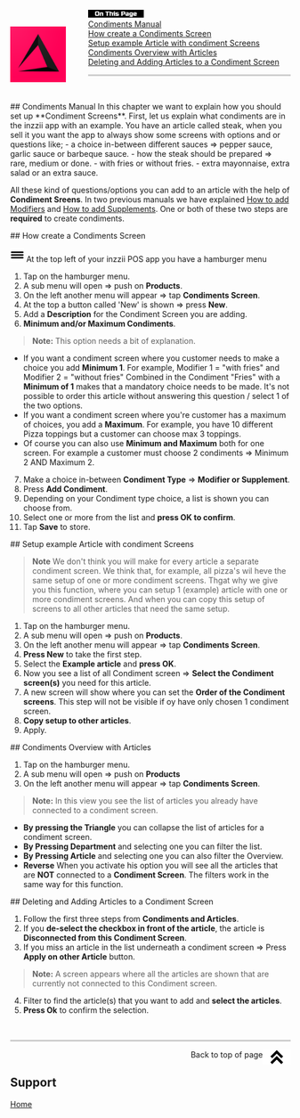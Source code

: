 <div id= "Top"></div>
<p><img src="../Assets/Pictures/play_store_512.png" alt="inzzii logo" width="100" style="float: left; margin-right: 40px; margin-top: 30px; margin-bottom: 20px"/>
<img src="../Assets/Pictures/OnTP.png" alt="index" width="100" style="float: left"/> <br>
<a href="#Manual">Condiments Manual</a><br>
<a href="#Screen">How create a Condiments Screen</a><br>
<a href="#Setup">Setup example Article with condiment Screens</a><br>
<a href="#Article">Condiments Overview with Articles</a><br>
<a href="#DelAdd">Deleting and Adding Articles to a Condiment Screen</a>
</p>

<hr style="border-top: 3px solid #ccc; background: transparent;" >
<p><br></p>

<div id= "Manual"></div>
## Condiments Manual
In this chapter we want to explain how you should set up **Condiment Screens**. First, let us explain what condiments are in the inzzii app with an example. You have an article called steak, when you sell it you want the app to always show some screens with options and or questions like;
- a choice in-between different sauces => pepper sauce, garlic sauce or barbeque sauce.
- how the steak should be prepared => rare, medium or done. 
- with fries or without fries.
- extra mayonnaise, extra salad or an extra sauce.

All these kind of questions/options you can add to an article with the help of **Condiment Sreens**.
In two previous manuals we have explained [How to add Modifiers](../docs/Chapter5.md) and [How to add Supplements](../docs/Chapter14.md). One or both of these two steps are **required** to create condiments. 

<div id= "Screen"></div>
## How create a Condiments Screen

<img src="../Assets/Pictures/Hmenu.png" alt="hamburgermenu" width="25" height="25"/> At the top left of your inzzii POS app you have a hamburger menu 
1. Tap on the hamburger menu.
2. A sub menu will open => push on **Products**.
3. On the left another menu will appear => tap **Condiments Screen**.
4. At the top a button called 'New' is shown => press **New**.
5. Add a **Description** for the Condiment Screen you are adding.
6. **Minimum and/or Maximum Condiments**.
> **Note:**  This option needs a bit of explanation.
- If you want a condiment screen where you customer needs to make a choice you add **Minimum 1**. For example, Modifier 1 = "with fries" and Modifier 2 = "without fries" Combined in the Condiment "Fries" with a **Minimum of 1** makes that a mandatory choice needs to be made. It's not possible to order this article without answering this question / select 1 of the two options.
- If you want a condiment screen where you're customer has a maximum of choices, you add a **Maximum**. For example, you have 10 different Pizza toppings but a customer can choose max 3 toppings.
- Of course you can also use **Minimum and Maximum** both for one screen. For example a customer must choose 2 condiments => Minimum 2 AND Maximum 2.
7. Make a choice in-between **Condiment Type** => **Modifier or Supplement**.
8. Press **Add Condiment**.
9. Depending on your Condiment type choice, a list is shown you can choose from.
10. Select one or more from the list and **press OK to confirm**.
11. Tap **Save** to store.

<div id= "Setup"></div>
## Setup example Article with condiment Screens 

>**Note** We don't think you will make for every article a separate condiment screen. We think that, for example, all pizza's wil heve the same setup of one or more condiment screens. Thgat why we give you this function, where you can setup 1 (example) article with one or more condiment screens. And when you can copy this setup of screens to all other articles that need the same setup.

1. Tap on the hamburger menu.
2. A sub menu will open => push on **Products**.
3. On the left another menu will appear => tap **Condiments Screen**.
4. **Press New** to take the first step. 
5. Select the **Example article** and **press OK**.
6. Now you see a list of all Condiment screen => **Select the Condiment screen(s)** you need for this article.
7. A new screen will show where you can set the **Order of the Condiment screens**. This step will not be visible if oy have only chosen 1 condiment screen.
8. **Copy setup to other articles**.
9. Apply.

<div id= "Article"></div>
## Condiments Overview with Articles 

1. Tap on the hamburger menu.
2. A sub menu will open => push on **Products**
3. On the left another menu will appear => tap **Condiments Screen**.
> **Note:**  In this view you see the list of articles you already have connected to a condiment screen. 
- **By pressing the Triangle** you can collapse the list of articles for a condiment screen.
- **By Pressing Department** and selecting one you can filter the list.
- **By Pressing Article** and selecting one you can also filter the Overview.
- **Reverse** When you activate his option you will see all the articles that are **NOT** connected to a **Condiment Screen**. The filters work in the same way for this function.


<div id= "DelAdd"></div>
## Deleting and Adding Articles to a Condiment Screen 

1. Follow the first three steps from **Condiments and Articles**.
2. If you **de-select the checkbox in front of the article**, the article is **Disconnected from this Condiment Screen**. 
3. If you miss an article in the list underneath a condiment screen => Press **Apply on other Article** button. 
> **Note:**  A screen appears where all the articles are shown that are currently not connected to this Condiment screen.
4. Filter to find the article(s) that you want to add and **select the articles**.
5. **Press Ok** to confirm the selection.


<p><br></p>
<hr style="border-top: 3px solid #ccc; background: transparent;" >

<a href="#Top"><img src="../Assets/Pictures/Top.png" alt="Top" width="50" align="right" style="margin-bottom: 10px"/></a>
<p style="text-align: right;"> Back to top of page </p>

## Support
[Home](../index.md)